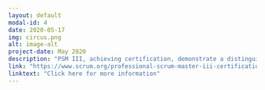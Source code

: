 ```yaml
---
layout: default
modal-id: 4
date: 2020-05-17
img: circus.png
alt: image-alt
project-date: May 2020
description: "PSM III, achieving certification, demonstrate a distinguished level of Scrum mastery. Price $500.00"
link: "https://www.scrum.org/professional-scrum-master-iii-certification"
linktext: "Click here for more information"	
---
```


